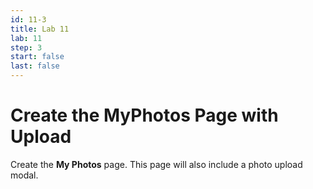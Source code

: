 ```yaml
---
id: 11-3
title: Lab 11
lab: 11
step: 3
start: false
last: false
---
```


# Create the MyPhotos Page with Upload

Create the **My Photos** page. This page will also include a photo upload modal.


